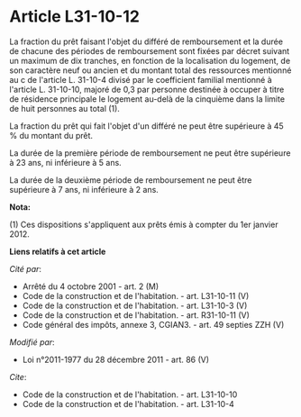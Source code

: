 # Article L31-10-12

La fraction du prêt faisant l'objet du différé de remboursement et la durée de chacune des périodes de remboursement sont
fixées par décret suivant un maximum de dix tranches, en fonction de la localisation du logement, de son caractère neuf ou
ancien et du montant total des ressources mentionné au c de l'article L. 31-10-4 divisé par le coefficient familial mentionné
à l'article L. 31-10-10, majoré de 0,3 par personne destinée à occuper à titre de résidence principale le logement au-delà de
la cinquième dans la limite de huit personnes au total (1).

La fraction du prêt qui fait l'objet d'un différé ne peut être supérieure à 45 % du montant du prêt. 

La durée de la première période de remboursement ne peut être supérieure à 23 ans, ni inférieure à 5 ans. 

La durée de la deuxième période de remboursement ne peut être supérieure à 7 ans, ni inférieure à 2 ans.

**Nota:**

(1) Ces dispositions s'appliquent aux prêts émis à compter du 1er janvier 2012.

**Liens relatifs à cet article**

_Cité par_:

  - Arrêté du 4 octobre 2001 - art. 2 (M)
  - Code de la construction et de l'habitation. - art. L31-10-11 (V)
  - Code de la construction et de l'habitation. - art. L31-10-3 (V)
  - Code de la construction et de l'habitation. - art. R31-10-11 (V)
  - Code général des impôts, annexe 3, CGIAN3. - art. 49 septies ZZH (V)

_Modifié par_:

  - Loi n°2011-1977 du 28 décembre 2011 - art. 86 (V)

_Cite_:

  - Code de la construction et de l'habitation. - art. L31-10-10
  - Code de la construction et de l'habitation. - art. L31-10-4
